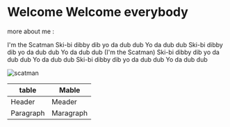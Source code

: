 # Welcome Welcome everybody 

more about me :

I'm the Scatman
Ski-bi dibby dib yo da dub dub
Yo da dub dub
Ski-bi dibby dib yo da dub dub
Yo da dub dub
(I'm the Scatman)
Ski-bi dibby dib yo da dub dub
Yo da dub dub
Ski-bi dibby dib yo da dub dub
Yo da dub dub

![scatman](https://upload.wikimedia.org/wikipedia/en/9/9c/Scatmanjohn.jpg)

| table | Mable |
| ----------- | ----------- |
| Header | Meader |
| Paragraph | Maragraph |
